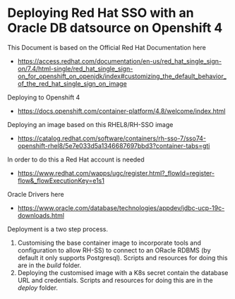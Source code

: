# Deploying Red Hat SSO with an Oracle DB datsource on Openshift 4

This Document is based on the Official Red Hat Documentation here
   * https://access.redhat.com/documentation/en-us/red_hat_single_sign-on/7.4/html-single/red_hat_single_sign-on_for_openshift_on_openjdk/index#customizing_the_default_behavior_of_the_red_hat_single_sign_on_image

Deploying to Openshift 4
   * https://docs.openshift.com/container-platform/4.8/welcome/index.html

Deploying an image based on this RHEL8/RH-SSO image
   * https://catalog.redhat.com/software/containers/rh-sso-7/sso74-openshift-rhel8/5e7e033d5a1346687697bbd3?container-tabs=gti

In order to do this a Red Hat account is needed
   * https://www.redhat.com/wapps/ugc/register.html?_flowId=register-flow&_flowExecutionKey=e1s1

Oracle Drivers here
   * https://www.oracle.com/database/technologies/appdev/jdbc-ucp-19c-downloads.html


Deployment is a two step process.
   1. Customising the base container image to incorporate tools and configuration to allow RH-SS) to connect to an ORacle RDBMS (by default it only supports Postgresql). Scripts and resources for doing this are in the *build* folder.
   2. Deploying the customised image with a K8s secret contain the database URL and credentials. Scripts and resources for doing this are in the *deploy* folder.
